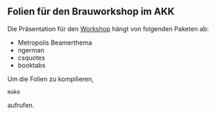 ## Folien für den Brauworkshop im AKK

Die Präsentation für den [Workshop](https://www.akk.org/workshops/K13.php) hängt von folgenden Paketen ab:

* Metropolis Beamerthema
* ngerman
* csquotes
* booktabs

Um die Folien zu kompilieren,

    make

aufrufen.
